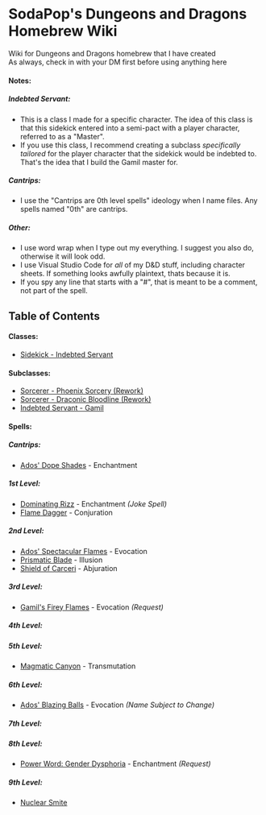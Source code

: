 # **SodaPop's Dungeons and Dragons Homebrew Wiki**
Wiki for Dungeons and Dragons homebrew that I have created  
As always, check in with your DM first before using anything here

#### Notes:
##### Indebted Servant:
- This is a class I made for a specific character. The idea of this class is that this sidekick entered into a semi-pact with a player character, referred to as a "Master".
- If you use this class, I recommend creating a subclass _specifically tailored_ for the player character that the sidekick would be indebted to. That's the idea that I build the Gamil master for.  
##### Cantrips:
- I use the "Cantrips are 0th level spells" ideology when I name files. Any spells named "0th" are cantrips.  
##### Other:
- I use word wrap when I type out my everything. I suggest you also do, otherwise it will look odd.
- I use Visual Studio Code for _all_ of my D&D stuff, including character sheets. If something looks awfully plaintext, thats because it is.
- If you spy any line that starts with a "#", that is meant to be a comment, not part of the spell.
## Table of Contents
#### **Classes:**
- [Sidekick - Indebted Servant](https://github.com/Red-Pandaaa/sodapop/blob/main/Classes/Sidekick%20-%20Indebted%20Servant.txt)

#### **Subclasses:**
- [Sorcerer - Phoenix Sorcery (Rework)](https://github.com/Red-Pandaaa/sodapop/blob/main/Subclasses/Sorcerer%20-%20Phoenix%20Sorcery%20-%20Rework.txt)
- [Sorcerer - Draconic Bloodline (Rework)](https://github.com/Red-Pandaaa/sodapop/blob/main/Subclasses/Sorcerer%20-%20Draconic%20Bloodline%20-%20Rework.txt)
- [Indebted Servant - Gamil](https://github.com/Red-Pandaaa/sodapop/blob/main/Subclasses/Indebted%20Servant%20-%20Gamil.txt)

#### **Spells:**  
##### Cantrips:
- [Ados' Dope Shades](https://github.com/Red-Pandaaa/sodapop/blob/main/Spells/0th%20-%20Ados'%20Dope%20Shades%20-%20Enchantment.txt) - Enchantment  
##### 1st Level:
- [Dominating Rizz](https://github.com/Red-Pandaaa/sodapop/blob/main/Spells/1st%20-%20Dominating%20Rizz%20-%20Enchantment.txt) - Enchantment _(Joke Spell)_  
- [Flame Dagger](https://github.com/Red-Pandaaa/sodapop/blob/main/Spells/1st%20-%20Flame%20Dagger%20-%20Conjuration.txt) - Conjuration  
##### 2nd Level:
- [Ados' Spectacular Flames](https://github.com/Red-Pandaaa/sodapop/blob/main/Spells/2nd%20-%20Ados'%20Spectacular%20Flames%20-%20Evocation.txt) - Evocation
- [Prismatic Blade](https://github.com/Red-Pandaaa/sodapop/blob/main/Spells/2nd%20-%20Prismatic%20Blade%20-%20Illusion.txt) - Illusion
- [Shield of Carceri](https://github.com/Red-Pandaaa/sodapop/blob/main/Spells/2nd%20-%20Shield%20of%20Carceri%20-%20Abjuration.txt) - Abjuration
##### 3rd Level:
- [Gamil's Firey Flames](https://github.com/Red-Pandaaa/sodapop/blob/main/Spells/3rd%20-%20Gamil's%20Firey%20Flames%20-%20Evocation.txt) - Evocation _(Request)_
##### 4th Level:
##### 5th Level:
- [Magmatic Canyon](https://github.com/Red-Pandaaa/sodapop/blob/main/Spells/5th%20-%20Magmatic%20Canyon%20-%20Transmutation.txt) - Transmutation
##### 6th Level:
- [Ados' Blazing Balls](https://github.com/Red-Pandaaa/sodapop/blob/main/Spells/6th%20-%20Ados'%20Blazing%20Balls%20-%20Evocation.txt) - Evocation _(Name Subject to Change)_
##### 7th Level:
##### 8th Level:
- [Power Word: Gender Dysphoria](https://github.com/Red-Pandaaa/sodapop/blob/main/Spells/8th%20-%20Power%20Word%3A%20Gender%20Dysphoria%20-%20Enchantment.txt) - Enchantment _(Request)_
##### 9th Level:
- [Nuclear Smite](https://github.com/Red-Pandaaa/sodapop/blob/main/Spells/9th%20-%20Nuclear%20Smite%20-%20Evocation.txt)
